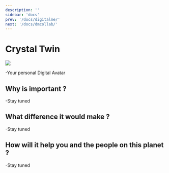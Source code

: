 ```yaml
---
description: ''
sidebar: 'docs'
prev: '/docs/digitalme/'
next: '/docs/dmcollab/'
---
```


# Crystal Twin

![](https://now10.threefold.io/crystaltwin.png)

-Your personal Digital Avatar

## Why is important ?

-Stay tuned

## What difference it would make ?

-Stay tuned

## How will it help you and the people on this planet ?

-Stay tuned
